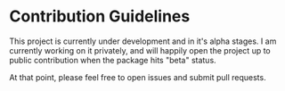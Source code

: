 # Contribution Guidelines

This project is currently under development and in it's alpha stages. I am currently working on it privately, and will happily open the project up to public contribution when the package hits "beta" status.

At that point, please feel free to open issues and submit pull requests.
